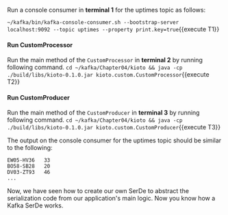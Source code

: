 Run a console consumer in **terminal 1** for the uptimes topic as follows:

`~/kafka/bin/kafka-console-consumer.sh --bootstrap-server localhost:9092 --topic uptimes --property print.key=true`{{execute T1}}


#### Run CustomProcessor
Run the main method of the `CustomProcessor` in **terminal 2** by running following command.
`cd ~/kafka/Chapter04/kioto && java -cp ./build/libs/kioto-0.1.0.jar kioto.custom.CustomProcessor`{{execute T2}} 


#### Run CustomProducer
Run the main method of the `CustomProducer` in **terminal 3** by running following command.
`cd ~/kafka/Chapter04/kioto && java -cp ./build/libs/kioto-0.1.0.jar kioto.custom.CustomProducer`{{execute T3}} 


The output on the console consumer for the uptimes topic should be similar to the following:

```
EW05-HV36   33
BO58-SB28   20
DV03-ZT93   46
...
```

Now, we have seen how to create our own SerDe to abstract the serialization code from our application's main logic. Now you know how a Kafka SerDe works.